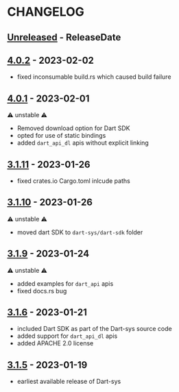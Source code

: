 # CHANGELOG

<!-- next-header -->

## [Unreleased] - ReleaseDate

## [4.0.2] - 2023-02-02

- fixed inconsumable build.rs which caused build failure

## [4.0.1] - 2023-02-01

⚠️ unstable ⚠️

- Removed download option for Dart SDK
- opted for use of static bindings
- added `dart_api_dl` apis without explicit linking

## [3.1.11] - 2023-01-26

- fixed crates.io Cargo.toml inlcude paths

## [3.1.10] - 2023-01-26

⚠️ unstable ⚠️

- moved dart SDK to `dart-sys/dart-sdk` folder

## [3.1.9] - 2023-01-24

⚠️ unstable ⚠️

- added examples for `dart_api` apis
- fixed docs.rs bug

## [3.1.6] - 2023-01-21

- included Dart SDK as part of the Dart-sys source code
- added support for `dart_api_dl` apis
- added APACHE 2.0 license

## [3.1.5] - 2023-01-19

- earliest available release of Dart-sys

<!-- next-url -->
[Unreleased]: https://github.com/dart-sys/dart-sys/compare/v4.0.2...HEAD
[4.0.2]: https://github.com/dart-sys/dart-sys/compare/v4.0.1...v4.0.2
[4.0.1]: https://github.com/dart-sys/dart-sys/compare/v3.1.11...v4.0.1
[3.1.11]: https://github.com/dart-sys/dart-sys/compare/v3.1.10...v3.1.11
[3.1.10]: https://github.com/dart-sys/dart-sys/compare/v3.1.9...v3.1.10
[3.1.9]: https://github.com/dart-sys/dart-sys/compare/v3.1.6...v3.1.9
[3.1.6]: https://github.com/dart-sys/dart-sys/compare/v3.1.5...v3.1.6
[3.1.5]: https://github.com/dart-sys/dart-sys/compare/v3.1.4...v3.1.5
